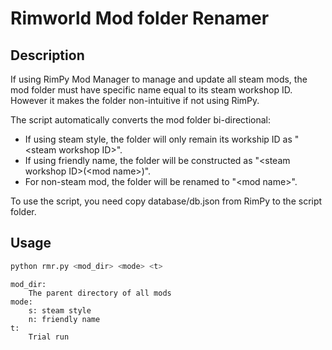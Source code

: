 # Rimworld Mod folder Renamer

## Description
If using RimPy Mod Manager to manage and update all steam mods, the mod folder must have specific name equal to its steam workshop ID. However it makes the folder non-intuitive if not using RimPy.

The script automatically converts the mod folder bi-directional:  
* If using steam style, the folder will only remain its workship ID as "\<steam workshop ID\>".
* If using friendly name, the folder will be constructed as "\<steam workshop ID\>(\<mod name\>)".
* For non-steam mod, the folder will be renamed to "\<mod name\>".

To use the script, you need copy database/db.json from RimPy to the script folder.

## Usage
```python
python rmr.py <mod_dir> <mode> <t>
```
  
    mod_dir:
        The parent directory of all mods  
    mode:  
        s: steam style  
        n: friendly name  
    t:
        Trial run
